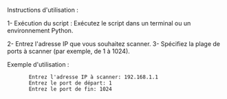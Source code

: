 Instructions d'utilisation :

1- Exécution du script :
  Exécutez le script dans un terminal ou un environnement Python.

2- Entrez l'adresse IP que vous souhaitez scanner.
3- Spécifiez la plage de ports à scanner (par exemple, de 1 à 1024).

Exemple d'utilisation :

           Entrez l'adresse IP à scanner: 192.168.1.1
           Entrez le port de départ: 1
           Entrez le port de fin: 1024
